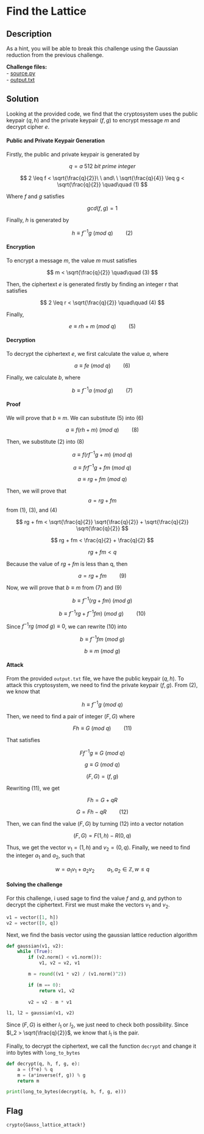 # Find the Lattice

## Description

As a hint, you will be able to break this challenge using the Gaussian reduction from the previous challenge.

**Challenge files:**\
\- [source.py](https://cryptohack.org/static/challenges/source\_ca1901b901faf91d690cb35998d0b80e.py)\
\- [output.txt](https://cryptohack.org/static/challenges/output\_bc9603ab4045eea70eae450862d4be91.txt)

## Solution
Looking at the provided code, we find that the cryptosystem uses the public keypair $(q,h)$ and the private keypair $(f,g)$ to encrypt message $m$ and decrypt cipher $e$.

#### Public and Private Keypair Generation

Firstly, the public and private keypair is generated by

$$
q = a\ 512\ bit\ prime\ integer
$$

$$
2 \leq f < \sqrt{\frac{q}{2}}\ \ and\ \ \sqrt{\frac{q}{4}} \leq g < \sqrt{\frac{q}{2}} \quad\quad (1)
$$

Where $f$ and $g$ satisfies

$$
gcd(f, g) = 1
$$

Finally, $h$ is generated by

$$
h \equiv f^{-1}g\ (mod\ q) \quad\quad (2)
$$

#### Encryption

To encrypt a message $m$, the value $m$ must satisfies

$$
m < \sqrt{\frac{q}{2}} \quad\quad (3)
$$

Then, the ciphertext $e$ is generated firstly by finding an integer r that satisfies

$$
2 \leq r < \sqrt{\frac{q}{2}} \quad\quad (4)
$$

Finally,

$$
e \equiv rh + m\ (mod\ q) \quad\quad (5)
$$

#### Decryption

To decrypt the ciphertext $e$, we first calculate the value $a$, where

$$
a \equiv fe\ (mod\ q) \quad\quad (6)
$$

Finally, we calculate $b$, where

$$
b \equiv f^{-1} a\ (mod\ g) \quad\quad (7)
$$

#### Proof

We will prove that $b \equiv m$. We can substitute $(5)$ into $(6)$

$$
a \equiv f(rh + m)\ (mod\ q) \quad\quad (8)
$$

Then, we substitute $(2)$ into $(8)$

$$
a \equiv f(rf^{-1}g + m)\ (mod\ q)
$$

$$
a \equiv frf^{-1}g + fm\ (mod\ q)
$$

$$
a \equiv rg + fm\ (mod\ q)
$$

Then, we will prove that $$a = rg + fm$$ from $(1)$, $(3)$, and $(4)$

$$
rg + fm < \sqrt{\frac{q}{2}} \sqrt{\frac{q}{2}} + \sqrt{\frac{q}{2}} \sqrt{\frac{q}{2}}
$$

$$
rg + fm < \frac{q}{2} + \frac{q}{2}
$$

$$
rg + fm < q
$$

Because the value of $rg + fm$ is less than q, then

$$
a = rg + fm \quad\quad (9)
$$

Now, we will prove that $b \equiv m$ from $(7)$ and $(9)$

$$
b \equiv f^{-1}(rg+fm)\ (mod\ g)
$$

$$
b \equiv f^{-1}rg + f^{-1}fm)\ (mod\ g) \quad\quad (10)
$$

Since $f^{-1}rg \ (mod\ g) \equiv 0$, we can rewrite (10) into

$$
b \equiv f^{-1}fm\ (mod\ g)
$$

$$
b \equiv m\ (mod\ g)
$$

#### Attack

From the provided `output.txt` file, we have the public keypair $(q, h)$. To attack this cryptosystem, we need to find the private keypair $(f, g)$. From $(2)$, we know that

$$
h \equiv f^{-1}g\ (mod\ q)
$$

Then, we need to find a pair of integer $(F, G)$ where

$$
Fh \equiv G\ (mod\ q) \quad\quad (11)
$$

That satisfies

$$
Ff^{-1}g \equiv G\ (mod\ q)
$$

$$
g \equiv G\ (mod\ q)
$$

$$
(F, G) = (f, g)
$$

Rewriting $(11)$, we get

$$
Fh = G + qR
$$

$$
G = Fh - qR \quad\quad (12)
$$

Then, we can find the value $(F,G)$ by turning $(12)$ into a vector notation

$$
(F, G) = F(1, h) - R(0, q)
$$

Thus, we get the vector $v_1 = (1,h)$ and $v_2 = (0, q)$. Finally, we need to find the integer $a_1$ and $a_2$, such that

$$
w = a_1v_1 + a_2v_2 \quad\quad a_1,a_2 \in \mathbb{Z}, w \leq q
$$

#### Solving the challenge

For this challenge, i used sage to find the value $f$ and $g$, and python to decrypt the ciphertext. First we must make the vectors $v_1$ and $v_2$.

```python
v1 = vector([1, h])
v2 = vector([0, q])
```

Next, we find the basis vector using the gaussian lattice reduction algorithm

```python
def gaussian(v1, v2):
	while (True):
		if (v2.norm() < v1.norm()):
			v1, v2 = v2, v1

		m = round((v1 * v2) / (v1.norm()^2))

		if (m == 0):
			return v1, v2
		
		v2 = v2 - m * v1

l1, l2 = gaussian(v1, v2)
```

Since $(F, G)$ is either $l_1$ or $l_2$, we just need to check both possibility. Since $l_2 > \sqrt{\frac{q}{2}}$, we know that $l_1$ is the pair.

Finally, to decrypt the ciphertext, we call the function `decrypt` and change it into bytes with `long_to_bytes`

```python
def decrypt(q, h, f, g, e):
    a = (f*e) % q
    m = (a*inverse(f, g)) % g
    return m

print(long_to_bytes(decrypt(q, h, f, g, e)))
```

## Flag

```txt
crypto{Gauss_lattice_attack!}
```
